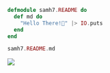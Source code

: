 ```elixir
defmodule samh7.README do
  def md do
    "Hello There!👋" |> IO.puts
  end
end

samh7.README.md
```
![](https://github-readme-streak-stats.herokuapp.com/?user=samh7&theme=gotham&hide_border=true)
